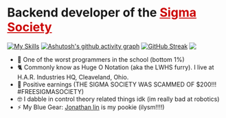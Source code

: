 <h1 align="left">Backend developer of the  
  <a href="https://github.com/TheSigmaSociety" style="color: #cc0000;">Sigma Society</a>
</h1>

[![My Skills](https://skillicons.dev/icons?i=cpp,cmake,python,flask,java,mysql,raspberrypi,gcp)](https://skillicons.dev)
[![Ashutosh's github activity graph](https://github-readme-activity-graph.vercel.app/graph?username=ilovecrayons&theme=github-compact&line=FFA500)](https://github.com/ashutosh00710/github-readme-activity-graph)
[![GitHub Streak](https://streak-stats.demolab.com/?user=ilovecrayons&theme=dark)](https://git.io/streak-stats)
<a href="https://github.com/anuraghazra/github-readme-stats" align="right">
    <img align="top" src="https://github-readme-stats.vercel.app/api/top-langs/?username=ilovecrayons&layout=compact&theme=dark&hide_border=false"/>
</a>


- 🤡 One of the worst programmers in the school (bottom 1%)
- 🐈 Commonly know as Huge O Notation (aka the LWHS furry). I live at H.A.R. Industries HQ, Cleaveland, Ohio.    
- 🫃 Positive earnings (THE SIGMA SOCIETY WAS SCAMMED OF $200!!! #FREESIGMASOCIETY)
- 🤓 I dabble in control theory related things idk (im really bad at robotics)
- ⚡ My Blue Gear: <body align="left"> <a href="https://github.com/firenaruto3"> Jonathan lin</a> is my pookie (ilysm!!!!)</body>

